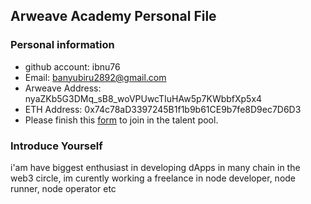 ## Arweave Academy Personal File

### Personal information

- github account: ibnu76
- Email: banyubiru2892@gmail.com
- Arweave Address: nyaZKb5G3DMq_sB8_woVPUwcTIuHAw5p7KWbbfXp5x4
- ETH Address: 0x74c78aD3397245B1f1b9b61CE9b7fe8D9ec7D6D3
- Please finish this [form](https://docs.google.com/forms/d/e/1FAIpQLSfWA5fIIcBgmRppm3jNz5vmf9Mai_QMVil-2pO4r7YKn_Zhtw/viewform?usp=sf_link) to join in the talent pool.

### Introduce Yourself
i'am have biggest enthusiast in developing dApps in many chain in the web3 circle, im curently working a freelance in node developer, node runner, node operator etc
